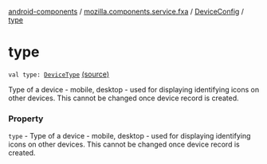 [android-components](../../index.md) / [mozilla.components.service.fxa](../index.md) / [DeviceConfig](index.md) / [type](./type.md)

# type

`val type: `[`DeviceType`](../../mozilla.components.concept.sync/-device-type/index.md) [(source)](https://github.com/mozilla-mobile/android-components/blob/master/components/service/firefox-accounts/src/main/java/mozilla/components/service/fxa/Config.kt#L38)

Type of a device - mobile, desktop - used for displaying identifying icons on other devices.
This cannot be changed once device record is created.

### Property

`type` - Type of a device - mobile, desktop - used for displaying identifying icons on other devices.
This cannot be changed once device record is created.